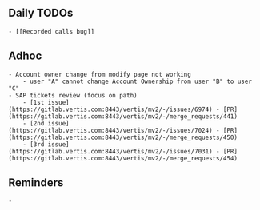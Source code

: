 ## Daily TODOs
	- [[Recorded calls bug]]
## Adhoc
	- Account owner change from modify page not working
		- user "A" cannot change Account Ownership from user "B" to user "C"
	- SAP tickets review (focus on path)
		- [1st issue](https://gitlab.vertis.com:8443/vertis/mv2/-/issues/6974) - [PR](https://gitlab.vertis.com:8443/vertis/mv2/-/merge_requests/441)
		- [2nd issue](https://gitlab.vertis.com:8443/vertis/mv2/-/issues/7024) - [PR](https://gitlab.vertis.com:8443/vertis/mv2/-/merge_requests/450)
		- [3rd issue](https://gitlab.vertis.com:8443/vertis/mv2/-/issues/7031) - [PR](https://gitlab.vertis.com:8443/vertis/mv2/-/merge_requests/454)
## Reminders
	-